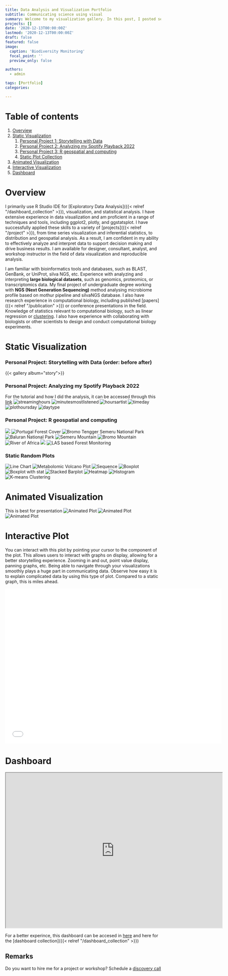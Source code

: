 ```yaml
---
title: Data Analysis and Visualization Portfolio 
subtitle: Communicating science using visual
summary: Welcome to my visualization gallery. In this post, I posted several visualizations that I created during my undergraduate study. 
projects: []
date: '2020-12-13T00:00:00Z'
lastmod: '2020-12-13T00:00:00Z'
draft: false
featured: false
image:
  caption: 'Biodiversity Monitoring'
  focal_point: ''
  preview_only: false

authors:
  - admin

tags: [Portfolio]
categories:

---
```

# Table of contents
1. [Overview](#overview)
2. [Static Visualization](#staticviz)
    1. [Personal Project 1: Storytelling with Data](#subparagraph1)
    2. [Personal Project 2: Analyzing my Spotify Playback 2022](#subparagraph2)
    3. [Personal Project 3: R geospatial and computing](#subparagraph3)
    4. [Static Plot Collection](#subparagraph4)
3. [Animated Visualization](#animatedviz)
4. [Interactive Visualization](#interact)
5. [Dashboard](#dashboard)


# Overview  <a name="overview"></a>

I primarily use R Studio IDE for [Exploratory Data Analysis]({{< relref "/dashboard_collection" >}}), visualization, and statistical analysis. I have extensive experience in data visualization and am proficient in a range of techniques and tools, including ggplot2, plotly, and ggstatsplot. I have successfully applied these skills to a variety of [projects]({{< relref "/project" >}}), from time series visualization and inferential statistics, to distribution and geospatial analysis. As a result, I am confident in my ability to effectively analyze and interpret data to support decision making and drive business results. I am available for designer, consultant, analyst, and workshop instructor in the field of data visualization and reproducible analysis.

 I am familiar with bioinformatics tools and databases, such as BLAST, GenBank, or UniProt, silva NGS, etc. Experience with analyzing and interpreting **large biological datasets**, such as genomics, proteomics, or transcriptomics data. My final project of undergraduate degree working with **NGS (Next Generation Sequencing)** method analysing microbiome profile based on mothur pipeline and silvaNGS database. I also have research experience in computational biology, including published [papers]({{< relref "/publication" >}}) or conference presentations in the field. Knowledge of statistics relevant to computational biology, such as linear regression or [clustering](https://danilyanedo7.github.io/praktikumsismikbits/). I also have experience with collaborating with biologists or other scientists to design and conduct computational biology experiments.


# Static Visualization <a name="staticviz"></a>

### Personal Project: Storytelling with Data (order: before after) <a name="subparagraph1"></a>
{{< gallery album="story">}}

### Personal Project: Analyzing my Spotify Playback 2022 <a name="subparagraph2"></a>

For the tutorial and how I did the analysis, it can be accessed through this [link](https://edodanilyan.com/post/spotify/)
![streaminghours](/spot_streaminghours.jpeg 'streaminghours')
![minutesmostlistened](/spot_minutesmostlistened.jpeg 'minutesmostlistened')
![hoursartist](/spot_hoursartist.jpeg 'hoursartist')
![timeday](/spot_timeday.jpeg 'timeday')
![plothoursday](/spot_plothoursday.jpeg 'plothoursday')
![daytype](/spot_daytype.jpeg 'daytype')

### Personal Project: R geospatial and computing <a name="subparagraph3"></a>
![](/map.jpeg '')
![](/map2.jpeg 'Portugal Forest Cover')
![](/map3.jpeg 'Bromo Tengger Semeru National Park')
![](/map4.jpeg 'Baluran National Park')
![](/map5.jpeg 'Semeru Mountain')
![](/map6.jpeg 'Bromo Mountain')
![](/map7.jpeg 'River of Africa')
![](/map8.jpeg '')
![](/maplas.jpeg 'LAS based Forest Monitoring')


### Static Random Plots <a name="subparagraph4"></a>
![Line Chart](/lineplot1.jpeg 'Line Chart')
![Metabolomic Volcano Plot](/vplot.jpeg 'Metabolomic Volcano Plot')
![Sequence](/sequence.png 'Dendogram Sequence Analysis')
![Boxplot](/boxplot.jpeg 'Boxplot')
![Boxplot with stat](/boxplotstat.jpeg 'Boxplot with stat')
![Stacked Barplot](/stackedbarplot.png 'Stacked Barplot')
![Heatmap](/heatmap.jpeg 'Heatmap')
![Histogram](/histogram.jpeg 'Histogram')
![K-means Clustering](/kmeans.jpeg 'Clustering')


# Animated Visualization <a name="animatedviz"></a>
This is best for presentation
![Animated Plot](/seedanimation.gif)
![Animated Plot](/animasifire.gif)
![Animated Plot](/animasi4.gif)

# Interactive Plot <a name="interact"></a>
You can interact with this plot by pointing your cursor to the component of the plot. This allows users to interact with graphs on display, allowing for a better storytelling experience. Zooming in and out, point value display, panning graphs, etc. Being able to navigate through your visualizations smoothly plays a huge part in communicating data. Observe how easy it is to explain complicated data by using this type of plot. Compared to a static graph, this is miles ahead.

<iframe width="700" height="500" frameborder="0" scrolling="yes" src="//plotly.com/~danilyanedo/1.embed"></iframe>

# Dashboard <a name="dashboard"></a>

<iframe width="700" height="500" src="https://danilyanedo7.github.io/dashboard/"></iframe> 

For a better experince, this dashboard can be accesed in [here](https://danilyanedo7.github.io/dashboard/) and here for the [dashboard collection]({{< relref "/dashboard_collection" >}})

## Remarks

Do you want to hire me for a project or workshop?  Schedule a  <a href="https://edodanilyan.com/#contact">discovery call</a>
